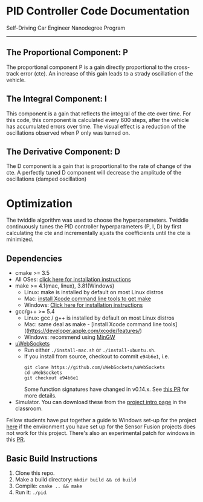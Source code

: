 # PID Controller Code Documentation
Self-Driving Car Engineer Nanodegree Program

---
## The Proportional Component: P
The proportional component P is a gain directly proportional to the cross-track error (cte). An increase of this gain leads to a strady oscillation of the vehicle.

## The Integral Component: I
This component is a gain that reflects the integral of the cte over time. For this code, this component is calculated every 600 steps, after the vehicle has accumulated errors over time. The visual effect is a reduction of the oscillations observed when P only was turned on. 

## The Derivative Component: D
The D component is a gain that is proportional to the rate of change of the cte. A perfectly tuned D component will decrease the amplitude of the oscillations (damped oscillation)


# Optimization
 The twiddle algorithm was used to choose the hyperparameters. Twiddle continuously tunes the PID controller hyperparameters (P, I, D) by first calculating the cte and incrementally ajusts the coefficients until the cte is minimized. 
 
## Dependencies

* cmake >= 3.5
 * All OSes: [click here for installation instructions](https://cmake.org/install/)
* make >= 4.1(mac, linux), 3.81(Windows)
  * Linux: make is installed by default on most Linux distros
  * Mac: [install Xcode command line tools to get make](https://developer.apple.com/xcode/features/)
  * Windows: [Click here for installation instructions](http://gnuwin32.sourceforge.net/packages/make.htm)
* gcc/g++ >= 5.4
  * Linux: gcc / g++ is installed by default on most Linux distros
  * Mac: same deal as make - [install Xcode command line tools]((https://developer.apple.com/xcode/features/)
  * Windows: recommend using [MinGW](http://www.mingw.org/)
* [uWebSockets](https://github.com/uWebSockets/uWebSockets)
  * Run either `./install-mac.sh` or `./install-ubuntu.sh`.
  * If you install from source, checkout to commit `e94b6e1`, i.e.
    ```
    git clone https://github.com/uWebSockets/uWebSockets 
    cd uWebSockets
    git checkout e94b6e1
    ```
    Some function signatures have changed in v0.14.x. See [this PR](https://github.com/udacity/CarND-MPC-Project/pull/3) for more details.
* Simulator. You can download these from the [project intro page](https://github.com/udacity/self-driving-car-sim/releases) in the classroom.

Fellow students have put together a guide to Windows set-up for the project [here](https://s3-us-west-1.amazonaws.com/udacity-selfdrivingcar/files/Kidnapped_Vehicle_Windows_Setup.pdf) if the environment you have set up for the Sensor Fusion projects does not work for this project. There's also an experimental patch for windows in this [PR](https://github.com/udacity/CarND-PID-Control-Project/pull/3).

## Basic Build Instructions

1. Clone this repo.
2. Make a build directory: `mkdir build && cd build`
3. Compile: `cmake .. && make`
4. Run it: `./pid`. 


